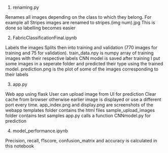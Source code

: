 
1. renaming.py 

Renames all images depending on the class to which they belong. For example all Stripes images are renamed to stripes.(img num).jpg
This is done so labelling becomes easier

2. FabricClassificationFinal.ipynb

Labels the images
Splits then into training and validation (770 images for training and 75 for validation). train_data.npy is numpy array of training images with their respective labels
CNN model is saved after training
I put some images in a seperate folder and predicted their type using the trained model. prediction.png is the plot of some of the images corresponding to their labels

3. app.py

Web app using flask
User can upload image from UI for prediction
Clear cache from browser otherwise earlier image is displayed or use a different port every time. 
app_index.png and display.png are screenshots of the webapp
templates folder contains the html files
sample_upload_images folder contains test samples
app.py calls a function CNNmodel.py for prediction

4. model_performance.ipynb

Precision, recall, f1score, confusion_matrix and accuracy is calculated in this notebook 


